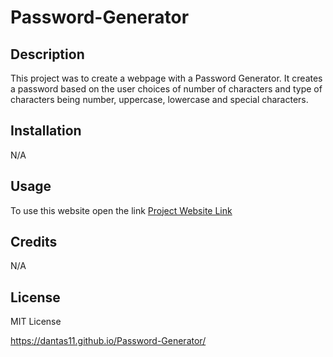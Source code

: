 # Password-Generator

## Description

This project was to create a webpage with a Password Generator. It creates a password based on the user choices of number of characters and type of characters being number, uppercase, lowercase and special characters.

## Installation

N/A

## Usage

To use this website open the link [Project Website Link](https://dantas11.github.io/Password-Generator/)

## Credits

N/A

## License

MIT License 

https://dantas11.github.io/Password-Generator/
